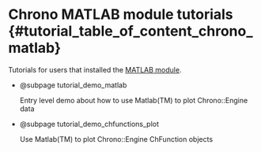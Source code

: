Chrono MATLAB module tutorials   {#tutorial_table_of_content_chrono_matlab}
================================

Tutorials for users that installed the 
[MATLAB module](group__matlab__module.html).

- @subpage  tutorial_demo_matlab

  Entry level demo about how to use Matlab(TM) to plot Chrono::Engine data

- @subpage  tutorial_demo_chfunctions_plot

  Use Matlab(TM) to plot Chrono::Engine ChFunction objects